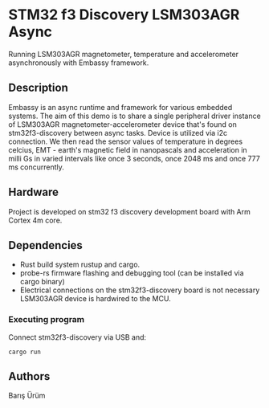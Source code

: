 # STM32 f3 Discovery LSM303AGR Async

Running LSM303AGR magnetometer, temperature and accelerometer asynchronously with Embassy framework.

## Description

Embassy is an async runtime and framework for various embedded systems.
The aim of this demo is to share a single peripheral driver instance of LSM303AGR magnetometer-accelerometer device that's found on stm32f3-discovery between async tasks.
Device is utilized via i2c connection. We then read the sensor values of temperature in degrees celcius,
EMT - earth's magnetic field in nanopascals and acceleration in milli Gs in varied intervals like once 3 seconds, once 2048 ms and once 777 ms concurrently.

## Hardware
Project is developed on stm32 f3 discovery development board with Arm Cortex 4m core.

## Dependencies

* Rust build system rustup and cargo.
* probe-rs firmware flashing and debugging tool (can be installed via cargo binary)
* Electrical connections on the stm32f3-discovery board is not necessary LSM303AGR device is hardwired to the MCU.

### Executing program

Connect stm32f3-discovery via USB and:

```
cargo run
```

## Authors

Barış Ürüm
